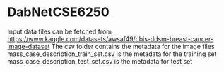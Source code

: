 # DabNetCSE6250
Input data files can be fetched from https://www.kaggle.com/datasets/awsaf49/cbis-ddsm-breast-cancer-image-dataset 
The csv folder contains the metadata for the image files
mass_case_description_train_set.csv is the metadata for the training set
mass_case_description_test_set.csv is the metadata for test set
